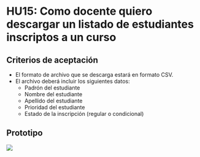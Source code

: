 # HU15: Como docente quiero descargar un listado de estudiantes inscriptos a un curso

## Criterios de aceptación
- El formato de archivo que se descarga estará en formato CSV.
- El archivo deberá incluir los siguientes datos:
    - Padrón del estudiante
    - Nombre del estudiante
    - Apellido del estudiante
    - Prioridad del estudiante
    - Estado de la inscripción (regular o condicional)

## Prototipo
![](./prototipos/listado_inscriptos.png)
